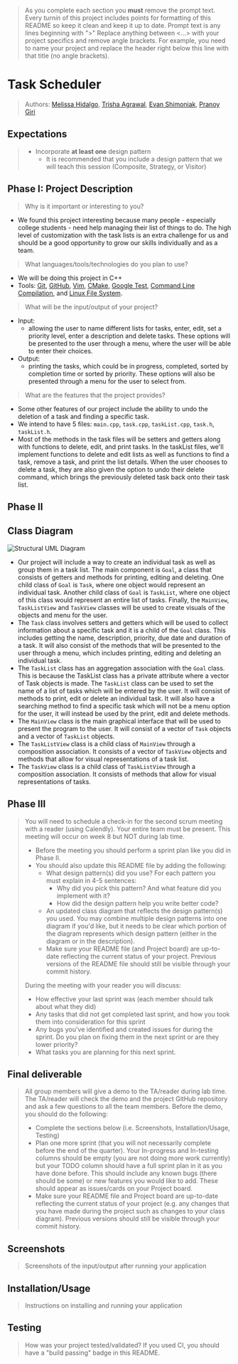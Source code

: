  > As you complete each section you **must** remove the prompt text. Every *turnin* of this project includes points for formatting of this README so keep it clean and keep it up to date. 
 > Prompt text is any lines beginning with "\>"
 > Replace anything between \<...\> with your project specifics and remove angle brackets. For example, you need to name your project and replace the header right below this line with that title (no angle brackets). 
# Task Scheduler
 
 > Authors: [Melissa Hidalgo](https://github.com/melle-issa),  [Trisha Agrawal](https://github.com/trisha112), [Evan Shimoniak](https://github.com/eshimoniak-ucr), [Pranoy Giri](https://github.com/pranoygiri)
 
 ## Expectations
 > * Incorporate **at least one** design pattern
 >   * It is recommended that you include a design pattern that we will teach this session (Composite, Strategy, or Visitor)

## Phase I: Project Description
 > Why is it important or interesting to you?
 * We found this project interesting because many people - especially college students - need help managing their list of things to do. The high level of customization with the task lists is an extra challenge for us and should be a good opportunity to grow our skills individually and as a team.
 > What languages/tools/technologies do you plan to use?
 * We will be doing this project in C++
 * Tools: [Git](https://git-scm.com/), [GitHub](https://github.com/), [Vim](https://www.vim.org), [CMake](https://cmake.org), [Google Test](https://github.com/google/googletest), [Command Line Compilation](https://docs.microsoft.com/en-us/cpp/build/walkthrough-compile-a-c-program-on-the-command-line?view=msvc-170), and [Linux File System](https://tldp.org/LDP/intro-linux/html/sect_03_01.html). 
 > What will be the input/output of your project?
 * Input:
    * allowing the user to name different lists for tasks, enter, edit, set a priority level, enter a description and delete tasks. These options will be presented to the user through a menu, where the user will be able to enter their choices.
 * Output:
    * printing the tasks, which could be in progress, completed, sorted by completion time or sorted by priority. These options will also be presented through a menu for the user to select from.
 > What are the features that the project provides? 
 * Some other features of our project include the ability to undo the deletion of a task and finding a specific task. 
 * We intend to have 5 files: `main.cpp`, `task.cpp`, `taskList.cpp`, `task.h`, `taskList.h`. 
 * Most of the methods in the task files will be setters and getters along with functions to delete, edit, and print tasks. In the taskList files, we'll implement functions to delete and edit lists as well as functions to find a task, remove a task, and print the list details. When the user chooses to delete a task, they are also given the option to undo their delete command, which brings the previously deleted task back onto their task list.

 ## Phase II

## Class Diagram

![Structural UML Diagram](https://lucid.app/publicSegments/view/44dcc957-5e92-4d40-9203-75094bef565e/image.png)

* Our project will include a way to create an individual task as well as group them in a task list. The main component is `Goal`, a class that consists of getters and methods for printing, editing and deleting. One child class of `Goal` is `Task`, where one object would represent an individual task. Another child class of `Goal` is `TaskList`, where one object of this class would represent an entire list of tasks. Finally, the `MainView`, `TaskListView` and `TaskView` classes will be used to create visuals of the objects and menu for the user.
 * The `Task` class involves setters and getters which will be used to collect information about a specific task and it is a child of the `Goal` class. This includes getting the name, description, priority, due date and duration of a task. It will also consist of the methods that will be presented to the user through a menu, which includes printing, editing and deleting an individual task.
 * The `TaskList` class has an aggregation association with the `Goal` class. This is because the TaskList class has a private attribute where a vector of Task objects is made. The `TaskList` class can be used to set the name of a list of tasks which will be entered by the user. It will consist of methods to print, edit or delete an individual task. It will also have a searching method to find a specific task which will not be a menu option for the user, it will instead be used by the print, edit and delete methods.
 * The `MainView` class is the main graphical interface that will be used to present the program to the user. It will consist of a vector of `Task` objects and a vector of `TaskList` objects. 
 * The `TaskListView` class is a child class of `MainView` through a composition association. It consists of a vector of `TaskView` objects and methods that allow for visual representations of a task list.
 * The `TaskView` class is a child class of `TaskListView` through a composition association. It consists of methods that allow for visual representations of tasks.
 
 ## Phase III
 > You will need to schedule a check-in for the second scrum meeting with a reader (using Calendly). Your entire team must be present. This meeting will occur on week 8 but NOT during lab time.
 > * Before the meeting you should perform a sprint plan like you did in Phase II.
 > * You should also update this README file by adding the following:
 >   * What design pattern(s) did you use? For each pattern you must explain in 4-5 sentences:
 >     * Why did you pick this pattern? And what feature did you implement with it?
 >     * How did the design pattern help you write better code?
 >   * An updated class diagram that reflects the design pattern(s) you used. You may combine multiple design patterns into one diagram if you'd like, but it needs to be clear which portion of the diagram represents which design pattern (either in the diagram or in the description).
 >   * Make sure your README file (and Project board) are up-to-date reflecting the current status of your project. Previous versions of the README file should still be visible through your commit history.
> 
> During the meeting with your reader you will discuss: 
 > * How effective your last sprint was (each member should talk about what they did)
 > * Any tasks that did not get completed last sprint, and how you took them into consideration for this sprint
 > * Any bugs you've identified and created issues for during the sprint. Do you plan on fixing them in the next sprint or are they lower priority?
 > * What tasks you are planning for this next sprint.

 
 ## Final deliverable
 > All group members will give a demo to the TA/reader during lab time. The TA/reader will check the demo and the project GitHub repository and ask a few questions to all the team members. 
 > Before the demo, you should do the following:
 > * Complete the sections below (i.e. Screenshots, Installation/Usage, Testing)
 > * Plan one more sprint (that you will not necessarily complete before the end of the quarter). Your In-progress and In-testing columns should be empty (you are not doing more work currently) but your TODO column should have a full sprint plan in it as you have done before. This should include any known bugs (there should be some) or new features you would like to add. These should appear as issues/cards on your Project board.
 > * Make sure your README file and Project board are up-to-date reflecting the current status of your project (e.g. any changes that you have made during the project such as changes to your class diagram). Previous versions should still be visible through your commit history. 
 
 ## Screenshots
 > Screenshots of the input/output after running your application
 ## Installation/Usage
 > Instructions on installing and running your application
 ## Testing
 > How was your project tested/validated? If you used CI, you should have a "build passing" badge in this README.
 
